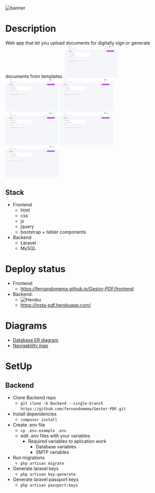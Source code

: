 ![banner](https://repository-images.githubusercontent.com/377238967/a54d6580-de8d-11eb-9672-b854042ed0f6)

# Description
Web app that let you upload documents for digitally sign or generate documents from templates.
<img src="https://github.com/fernandomema/Gestor-PDF/blob/fernando-frontend/assets/screenshot_home.png?raw=true" width="33%">
<img src="https://github.com/fernandomema/Gestor-PDF/blob/fernando-frontend/assets/screenshot_home.png?raw=true" width="33%">
<img src="https://github.com/fernandomema/Gestor-PDF/blob/fernando-frontend/assets/screenshot_home.png?raw=true" width="33%">
<img src="https://github.com/fernandomema/Gestor-PDF/blob/fernando-frontend/assets/screenshot_home.png?raw=true" width="33%">
<img src="https://github.com/fernandomema/Gestor-PDF/blob/fernando-frontend/assets/screenshot_home.png?raw=true" width="33%">
<img src="https://github.com/fernandomema/Gestor-PDF/blob/fernando-frontend/assets/screenshot_home.png?raw=true" width="33%">

## Stack
- Frontend
  - html
  - css
  - js
  - jquery
  - bootstrap + tabler components
- Backend
  - Laravel
  - MySQL

# Deploy status
- Frontend:
  - https://fernandomema.github.io/Gestor-PDF/frontend
- Backend: 
  - ![Heroku](https://heroku-badge.herokuapp.com/?app=insta-pdf)
  - https://insta-pdf.herokuapp.com/

# Diagrams
- [Database ER diagram](https://github.com/fernandomema/Gestor-PDF/blob/main/DB_ER_Diagram.png?raw=true)
- [Navigability map](https://github.com/fernandomema/Gestor-PDF/blob/main/navigability_map.png?raw=true)

# SetUp
## Backend
- Clone Backend repo
  - ```git clone -b Backend --single-branch https://github.com/fernandomema/Gestor-PDF.git```
- Install dependencies
  - ```composer install```
- Create .env file
  - ```cp .env.example .env```
  - edit .env files with your variables
    - Required variables to aplication work
      - Database variables
      - SMTP variables
- Run migrations
  - ```php artisan migrate```
- Generate laravel keys
  - ```php artisan key:generate```
- Generate laravel passport keys
  - ```php artisan passport:keys```
 

